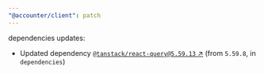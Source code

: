 ```yaml
---
"@accounter/client": patch
---
```

dependencies updates:
  - Updated dependency [`@tanstack/react-query@5.59.13` ↗︎](https://www.npmjs.com/package/@tanstack/react-query/v/5.59.13) (from `5.59.8`, in `dependencies`)
